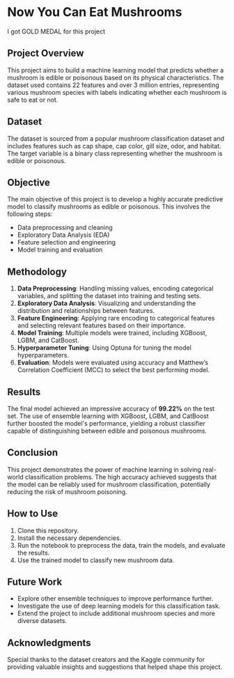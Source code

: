 # Now You Can Eat Mushrooms

I got GOLD MEDAL for this project
## Project Overview

This project aims to build a machine learning model that predicts whether a mushroom is edible or poisonous based on its physical characteristics. The dataset used contains 22 features and over 3 million entries, representing various mushroom species with labels indicating whether each mushroom is safe to eat or not.

## Dataset

The dataset is sourced from a popular mushroom classification dataset and includes features such as cap shape, cap color, gill size, odor, and habitat. The target variable is a binary class representing whether the mushroom is edible or poisonous.

## Objective

The main objective of this project is to develop a highly accurate predictive model to classify mushrooms as edible or poisonous. This involves the following steps:
- Data preprocessing and cleaning
- Exploratory Data Analysis (EDA)
- Feature selection and engineering
- Model training and evaluation

## Methodology

1. **Data Preprocessing**: Handling missing values, encoding categorical variables, and splitting the dataset into training and testing sets.
2. **Exploratory Data Analysis**: Visualizing and understanding the distribution and relationships between features.
3. **Feature Engineering**: Applying rare encoding to categorical features and selecting relevant features based on their importance.
4. **Model Training**: Multiple models were trained, including XGBoost, LGBM, and CatBoost. 
5. **Hyperparameter Tuning**: Using Optuna for tuning the model hyperparameters.
6. **Evaluation**: Models were evaluated using accuracy and Matthew’s Correlation Coefficient (MCC) to select the best performing model.

## Results

The final model achieved an impressive accuracy of **99.22%** on the test set. The use of ensemble learning with XGBoost, LGBM, and CatBoost further boosted the model's performance, yielding a robust classifier capable of distinguishing between edible and poisonous mushrooms.

## Conclusion

This project demonstrates the power of machine learning in solving real-world classification problems. The high accuracy achieved suggests that the model can be reliably used for mushroom classification, potentially reducing the risk of mushroom poisoning.

## How to Use

1. Clone this repository.
2. Install the necessary dependencies.
3. Run the notebook to preprocess the data, train the models, and evaluate the results.
4. Use the trained model to classify new mushroom data.

## Future Work

- Explore other ensemble techniques to improve performance further.
- Investigate the use of deep learning models for this classification task.
- Extend the project to include additional mushroom species and more diverse datasets.

## Acknowledgments

Special thanks to the dataset creators and the Kaggle community for providing valuable insights and suggestions that helped shape this project.

